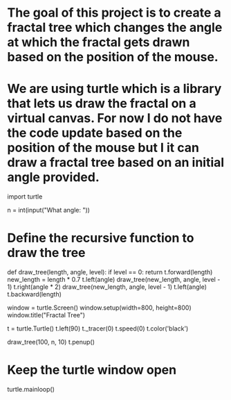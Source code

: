 # The goal of this project is to create a fractal tree which changes the angle at which the fractal gets drawn based on the position of the mouse.
# We are using turtle which is a library that lets us draw the fractal on a virtual canvas. For now I do not have the code update based on the position of the mouse but I it can draw a fractal tree based on an initial angle provided.


import turtle

n = int(input("What angle: "))

# Define the recursive function to draw the tree
def draw_tree(length, angle, level):
    if level == 0:
        return
    t.forward(length)
    new_length = length * 0.7
    t.left(angle)
    draw_tree(new_length, angle, level - 1)
    t.right(angle * 2)
    draw_tree(new_length, angle, level - 1)
    t.left(angle)
    t.backward(length)

window = turtle.Screen()
window.setup(width=800, height=800)
window.title("Fractal Tree")

t = turtle.Turtle()
t.left(90)
t._tracer(0)
t.speed(0)
t.color('black')

draw_tree(100, n, 10)
t.penup()
# Keep the turtle window open
turtle.mainloop()

